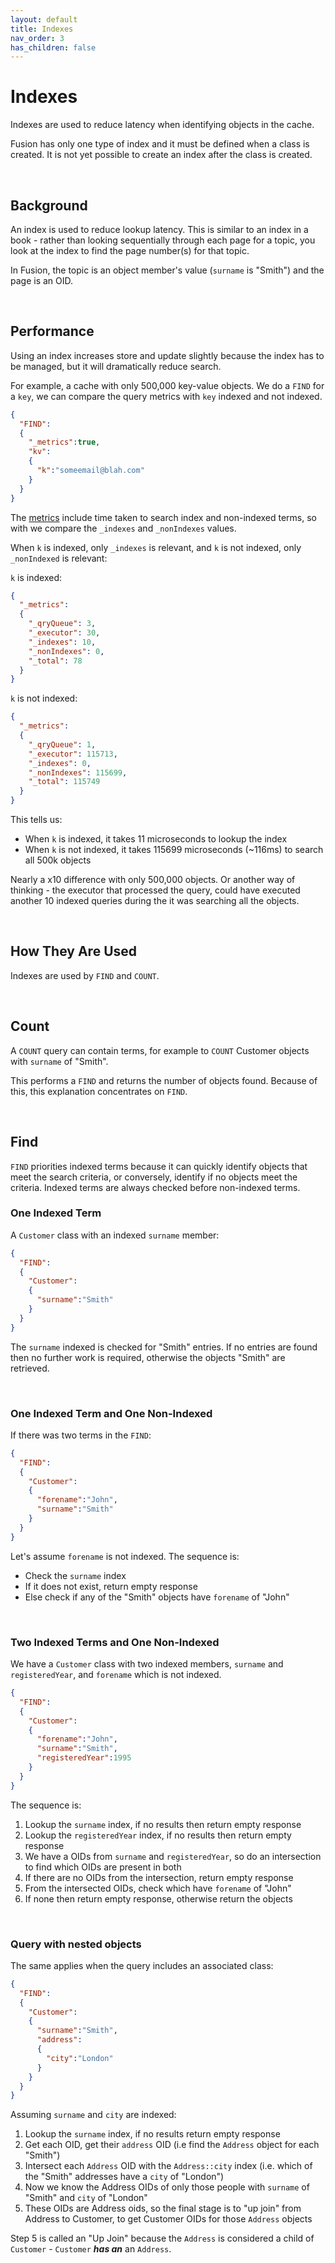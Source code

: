 ```yaml
---
layout: default
title: Indexes
nav_order: 3
has_children: false
---
```


# Indexes
Indexes are used to reduce latency when identifying objects in the cache. 

Fusion has only one type of index and it must be defined when a class is created. It is not yet possible to create an index after the class is created.

<br/>

## Background
An index is used to reduce lookup latency. This is similar to an index in a book - rather than looking sequentially through each page for a topic, you look at the index to find the page number(s) for that topic. 

In Fusion, the topic is an object member's value (`surname` is "Smith") and the page is an OID.

<br/>


## Performance
Using an index increases store and update slightly because the index has to be managed, but it will dramatically reduce search.

For example, a cache with only 500,000 key-value objects. We do a `FIND` for a `key`, we can compare the query metrics with `key` indexed and not indexed.


```json
{
  "FIND":
  {
    "_metrics":true,
    "kv":
    {
      "k":"someemail@blah.com"
    }
  }
}
```


The [metrics](api-metrics.md) include time taken to search index and non-indexed terms, so with we compare the `_indexes` and `_nonIndexes` values. 

When `k` is indexed, only `_indexes` is relevant, and `k` is not indexed, only `_nonIndexed` is relevant:

`k` is indexed:

```json
{
  "_metrics":
  {
    "_qryQueue": 3,
    "_executor": 30,
    "_indexes": 10,
    "_nonIndexes": 0,
    "_total": 78
  }
}
```

`k` is not indexed:

```json
{
  "_metrics":
  {
    "_qryQueue": 1,
    "_executor": 115713,
    "_indexes": 0,
    "_nonIndexes": 115699,
    "_total": 115749
  }
}
```

This tells us:

- When `k` is indexed, it takes 11 microseconds to lookup the index
- When `k` is not indexed, it takes 115699 microseconds (~116ms) to search all 500k objects

Nearly a x10 difference with only 500,000 objects. Or another way of thinking - the executor that processed the query, could have executed another 10 indexed queries during the it was searching all the objects.


<br/>

## How They Are Used
Indexes are used by `FIND` and `COUNT`.



<br/>


## Count
A `COUNT` query can contain terms, for example to `COUNT` Customer objects with `surname` of "Smith".

This performs a `FIND` and returns the number of objects found. Because of this, this explanation concentrates on `FIND`.


<br/>


## Find
`FIND` priorities indexed terms because it can quickly identify objects that meet the search criteria, or conversely, identify if no objects meet the criteria. Indexed terms are always checked before non-indexed terms.


### One Indexed Term
A `Customer` class with an indexed `surname` member:

```json
{
  "FIND":
  {
    "Customer":
    {
      "surname":"Smith"
    }
  }
}
```

The `surname` indexed is checked for "Smith" entries. If no entries are found then no further work is required, otherwise the objects "Smith" are retrieved. 


<br/>


### One Indexed Term and One Non-Indexed
If there was two terms in the `FIND`:

```json
{
  "FIND":
  {
    "Customer":
    {
      "forename":"John",
      "surname":"Smith"
    }
  }
}
```

Let's assume `forename` is not indexed. The sequence is:

- Check the `surname` index
- If it does not exist, return empty response
- Else check if any of the "Smith" objects have `forename` of "John"


<br/>


### Two Indexed Terms and One Non-Indexed
We have a `Customer` class with two indexed members, `surname` and `registeredYear`, and `forename` which is not indexed.


```json
{
  "FIND":
  {
    "Customer":
    {
      "forename":"John",
      "surname":"Smith",
      "registeredYear":1995
    }
  }
}
```

The sequence is:

1. Lookup the `surname` index, if no results then return empty response
2. Lookup the `registeredYear` index, if no results then return empty response
3. We have a OIDs from `surname` and `registeredYear`, so do an intersection to find which OIDs are present in both
4. If there are no OIDs from the intersection, return empty response
5. From the intersected OIDs, check which have `forename` of "John"
6. If none then return empty response, otherwise return the objects


<br/>


### Query with nested objects
The same applies when the query includes an associated class:

```json
{
  "FIND":
  {
    "Customer":
    {
      "surname":"Smith",
      "address":
      {
        "city":"London"
      }
    }
  }
}
```

Assuming `surname` and `city` are indexed:

1. Lookup the `surname` index, if no results return empty response
2. Get each OID, get their `address` OID (i.e find the `Address` object for each "Smith")
3. Intersect each `Address` OID with the `Address::city` index (i.e. which of the "Smith" addresses have a `city` of "London")
4. Now we know the Address OIDs of only those people with `surname` of "Smith" and `city` of "London"
5. These OIDs are Address oids, so the final stage is to "up join" from Address to Customer, to get Customer OIDs for those `Address` objects

Step 5 is called an "Up Join" because the `Address` is considered a child of `Customer` -  `Customer` **_has an_** an `Address`.



